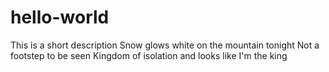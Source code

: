 # hello-world
This is a short description
Snow glows white on the mountain tonight
Not a footstep to be seen
Kingdom of isolation and looks like I'm the king
